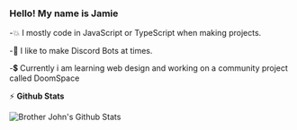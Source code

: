 ### Hello! My name is Jamie

-💥 I mostly code in JavaScript or TypeScript when making projects.

-💽 I like to make Discord Bots at times.

-💲 Currently i am learning web design and working on a community project called DoomSpace

⚡ **Github Stats**

  <img align="left" alt="Brother John's Github Stats" src="https://github-readme-stats.vercel.app/api?username=BrotherJohn1&count_private=true&show_icons=true&theme=dark&hide_border=true" />
  <br>
  <br>
  <br>
